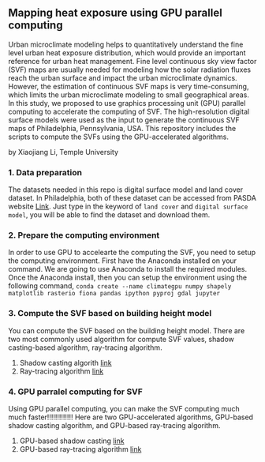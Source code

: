 ## Mapping heat exposure using GPU parallel computing
Urban microclimate modeling helps to quantitatively understand the fine level urban heat exposure distribution, which would provide an important reference for urban heat management. Fine level continuous sky view factor (SVF) maps are usually needed for modeling how the solar radiation fluxes reach the urban surface and impact the urban microclimate dynamics. However, the estimation of continuous SVF maps is very time-consuming, which limits the urban microclimate modeling to small geographical areas. In this study, we proposed to use graphics processing unit (GPU) parallel computing to accelerate the computing of SVF. The high-resolution digital surface models were used as the input to generate the continuous SVF maps of Philadelphia, Pennsylvania, USA. This repository includes the scripts to compute the SVFs using the GPU-accelerated algorithms.

by Xiaojiang Li, Temple University

### 1. Data preparation
The datasets needed in this repo is digital surface model and land cover dataset. In Philadelphia, both of these dataset can be accessed from PASDA website [Link](https://www.pasda.psu.edu). Just type in the keyword of `land cover` and `digital surface model`, you will be able to find the dataset and download them. 

### 2. Prepare the computing environment
In order to use GPU to accelearte the computing the SVF, you need to setup the computing environment. First have the Anaconda installed on your command. We are going to use Anaconda to install the required modules. Once the Anaconda install, then you can setup the environment using the following command, 
`conda create --name climategpu numpy shapely matplotlib rasterio fiona pandas ipython pyproj gdal jupyter`

### 3. Compute the SVF based on building height model
You can compute the SVF based on the building height model. There are two most commonly used algorithm for compute SVF values, shadow casting-based algorithm, ray-tracing algorithm. 

1. Shadow casting algorith [link](cpu/shadow-casting-svf.py)
2. Ray-tracing algorithm [link](cpu/ray-tracing-svf.py)

### 4. GPU parralel computing for SVF
Using GPU parallel computing, you can make the SVF computing much much faster!!!!!!!!!!!!! Here are two GPU-accelerated algorithms, GPU-based shadow casting algorithm, and GPU-based ray-tracing algorithm. 

1. GPU-based shadow casting [link]()
2. GPU-based ray-tracing algorithm [link](gpu/pycuda-svf-raytracing.ipynb)


